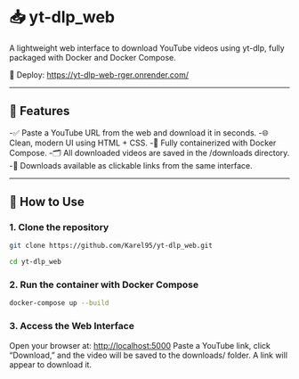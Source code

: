 # 📥 yt-dlp_web

A lightweight web interface to download YouTube videos using yt-dlp, fully packaged with Docker and Docker Compose.

🚀 Deploy: <https://yt-dlp-web-rger.onrender.com/>

---

## 🧩 Features

-✅ Paste a YouTube URL from the web and download it in seconds.
-🌐 Clean, modern UI using HTML + CSS.
-🐳 Fully containerized with Docker Compose.
-🗂️ All downloaded videos are saved in the /downloads directory.
-🔗 Downloads available as clickable links from the same interface.

---

## 🚀 How to Use

### 1. Clone the repository

```bash
git clone https://github.com/Karel95/yt-dlp_web.git

cd yt-dlp_web
```

### 2. Run the container with Docker Compose

```bash
docker-compose up --build
```

### 3. Access the Web Interface

Open your browser at:
<http://localhost:5000>
Paste a YouTube link, click “Download,” and the video will be saved to the downloads/ folder. A link will appear to download it.
